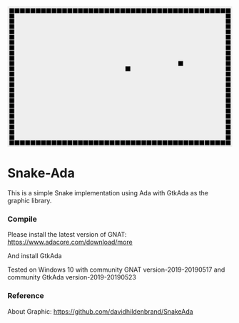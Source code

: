 <p align="center"><img src="https://github.com/CuiRuikai/Snake-Ada/blob/master/demo.gif" alt="demo"></p>

# Snake-Ada
This is a simple Snake implementation using Ada with GtkAda as the graphic library.

### Compile

Please install the latest version of GNAT:  https://www.adacore.com/download/more 

And install GtkAda

Tested on Windows 10 with community GNAT version-2019-20190517 and community GtkAda version-2019-20190523

### Reference

About Graphic: https://github.com/davidhildenbrand/SnakeAda 

